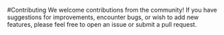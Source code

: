 #Contributing
We welcome contributions from the community! If you have suggestions for improvements, encounter bugs, or wish to add new features, please feel free to open an issue or submit a pull request.

